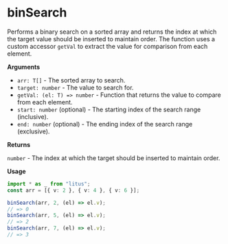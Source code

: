 # binSearch

Performs a binary search on a sorted array and returns the index at which the
target value should be inserted to maintain order. The function uses a custom
accessor `getVal` to extract the value for comparison from each element.

**Arguments**

- `arr: T[]` - The sorted array to search.
- `target: number` - The value to search for.
- `getVal: (el: T) => number` - Function that returns the value to compare from each element.
- `start: number` (optional) - The starting index of the search range (inclusive).
- `end: number` (optional) - The ending index of the search range (exclusive).

**Returns**

`number` - The index at which the target should be inserted to maintain order.

**Usage**

```ts
import * as _ from "litus";
const arr = [{ v: 2 }, { v: 4 }, { v: 6 }];

binSearch(arr, 2, (el) => el.v);
// => 0
binSearch(arr, 5, (el) => el.v);
// => 2
binSearch(arr, 7, (el) => el.v);
// => 3
```
